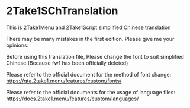 # 2Take1SChTranslation
This is 2Take1Menu and 2Take1Script simplified Chinese translation

There may be many mistakes in the first edition. Please give me your opinions.

Before using this translation file, Please change the font to suit simplified Chinese.(Because fw1 has been officially deleted)

Please refer to the official document for the method of font change:
https://gta.2take1.menu/features/custom/fonts/

Please refer to the official documents for the usage of language files:
https://docs.2take1.menu/features/custom/languages/
